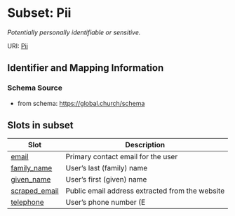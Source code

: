 # Subset: Pii 


_Potentially personally identifiable or sensitive._



URI: [Pii](Pii.md)



## Identifier and Mapping Information






### Schema Source


* from schema: https://global.church/schema






























        


        


        




















        








        














## Slots in subset

| Slot | Description |
| --- | --- |
| [email](email.md) | Primary contact email for the user |
| [family_name](family_name.md) | User’s last (family) name |
| [given_name](given_name.md) | User’s first (given) name |
| [scraped_email](scraped_email.md) | Public email address extracted from the website |
| [telephone](telephone.md) | User’s phone number (E |


